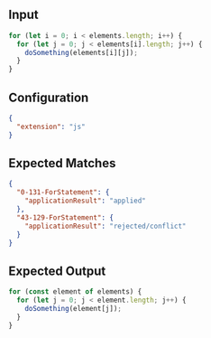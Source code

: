 
## Input
```javascript input
for (let i = 0; i < elements.length; i++) {
  for (let j = 0; j < elements[i].length; j++) {
    doSomething(elements[i][j]);
  }
}
```

## Configuration
```json configuration
{
  "extension": "js"
}
```

## Expected Matches
```json expected matches
{
  "0-131-ForStatement": {
    "applicationResult": "applied"
  },
  "43-129-ForStatement": {
    "applicationResult": "rejected/conflict"
  }
}
```

## Expected Output
```javascript expected output
for (const element of elements) {
  for (let j = 0; j < element.length; j++) {
    doSomething(element[j]);
  }
}
```
